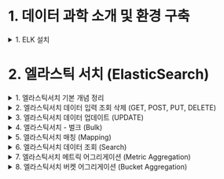 
# 1. 데이터 과학 소개 및 환경 구축 

<details> <summary> 1. ELK 설치</summary>

## 1. ELK 설치

### 설치
```
brew install elastic/tap/kibana-full
brew install elastic/tap/elasticsearch-full
brew install elastic/tap/filebeat-full
brew install elastic/tap/logstash-full
```

### 서비스 실행
```
brew services start elastic/tap/kibana-full
brew services start elastic/tap/elasticsearch-full
brew services start elastic/tap/filebeat-full
brew services start elastic/tap/logstash-full
```

### ElasticSearch 실행 확인
- localhost:9200 접속


</details>

# 2. 엘라스틱 서치 (ElasticSearch)

<details> <summary> 1. 엘라스틱서치 기본 개념 정리 </summary>

</details>

<details> <summary> 2. 엘라스틱서치 데이터 입력 조회 삭제 (GET, POST, PUT, DELETE) </summary>

</details>

<details> <summary> 3. 엘라스틱서치 데이터 업데이트 (UPDATE) </summary>

</details>

<details> <summary> 4. 엘라스틱서치 - 벌크 (Bulk) </summary>

</details>

<details> <summary> 5. 엘라스틱서치 매칭 (Mapping) </summary>

</details>

<details> <summary> 6. 엘라스틱서치 데이터 조회 (Search) </summary>

</details>

<details> <summary> 7. 엘라스틱서치 메트릭 어그리게이션 (Metric Aggregation) </summary>

</details>

<details> <summary> 8. 엘라스틱서치 버켓 어그리게이션 (Bucket Aggregation) </summary>

</details>
